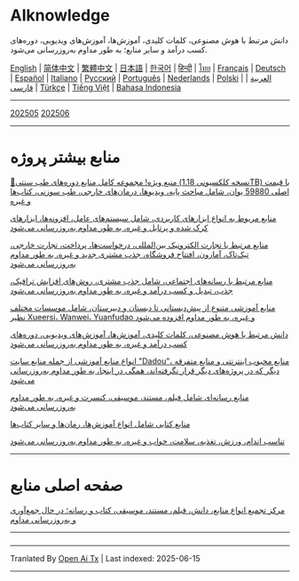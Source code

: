 # AIknowledge
دانش مرتبط با هوش مصنوعی، کلمات کلیدی، آموزش‌ها، آموزش‌های ویدیویی، دوره‌های کسب درآمد و سایر منابع؛ به طور مداوم به‌روزرسانی می‌شود.

[English](https://openaitx.github.io/view.html?user=mswnlz&project=AIknowledge&lang=en) | [简体中文](https://openaitx.github.io/view.html?user=mswnlz&project=AIknowledge&lang=zh-CN) | [繁體中文](https://openaitx.github.io/view.html?user=mswnlz&project=AIknowledge&lang=zh-TW) | [日本語](https://openaitx.github.io/view.html?user=mswnlz&project=AIknowledge&lang=ja) | [한국어](https://openaitx.github.io/view.html?user=mswnlz&project=AIknowledge&lang=ko) | [हिन्दी](https://openaitx.github.io/view.html?user=mswnlz&project=AIknowledge&lang=hi) | [ไทย](https://openaitx.github.io/view.html?user=mswnlz&project=AIknowledge&lang=th) | [Français](https://openaitx.github.io/view.html?user=mswnlz&project=AIknowledge&lang=fr) | [Deutsch](https://openaitx.github.io/view.html?user=mswnlz&project=AIknowledge&lang=de) | [Español](https://openaitx.github.io/view.html?user=mswnlz&project=AIknowledge&lang=es) | [Italiano](https://openaitx.github.io/view.html?user=mswnlz&project=AIknowledge&lang=it) | [Русский](https://openaitx.github.io/view.html?user=mswnlz&project=AIknowledge&lang=ru) | [Português](https://openaitx.github.io/view.html?user=mswnlz&project=AIknowledge&lang=pt) | [Nederlands](https://openaitx.github.io/view.html?user=mswnlz&project=AIknowledge&lang=nl) | [Polski](https://openaitx.github.io/view.html?user=mswnlz&project=AIknowledge&lang=pl) | [العربية](https://openaitx.github.io/view.html?user=mswnlz&project=AIknowledge&lang=ar) | [فارسی](https://openaitx.github.io/view.html?user=mswnlz&project=AIknowledge&lang=fa) | [Türkçe](https://openaitx.github.io/view.html?user=mswnlz&project=AIknowledge&lang=tr) | [Tiếng Việt](https://openaitx.github.io/view.html?user=mswnlz&project=AIknowledge&lang=vi) | [Bahasa Indonesia](https://openaitx.github.io/view.html?user=mswnlz&project=AIknowledge&lang=id)

------------
[202505](https://raw.githubusercontent.com/mswnlz/AIknowledge/main/202505.md)
[202506](https://raw.githubusercontent.com/mswnlz/AIknowledge/main/202506.md)

---------------
# منابع بیشتر پروژه

[🎁منبع ویژه! مجموعه کامل منابع دوره‌های طب سنتی (نسخه کلکسیونی 1.18TB) با قیمت اصلی 59880 یوان، شامل مباحث پایه، ویدیوها، درمان‌های خارجی، طب سوزنی، کتاب‌ها و غیره](https://github.com/mswnlz/chinese-traditional)

[منابع مربوط به انواع ابزارهای کاربردی، شامل سیستم‌های عامل، افزونه‌ها، ابزارهای کرک شده و پرتابل و غیره، به طور مداوم به‌روزرسانی می‌شود](https://github.com/mswnlz/tools)

[منابع مرتبط با تجارت الکترونیک بین‌المللی، درخواست‌ها، پرداخت، تجارت خارجی، تیک‌تاک، آمازون، افتتاح فروشگاه، جذب مشتری جدید و غیره، به طور مداوم به‌روزرسانی می‌شود](https://github.com/mswnlz/cross-border)

[منابع مرتبط با رسانه‌های اجتماعی، شامل جذب مشتری، روش‌های افزایش ترافیک، جذب، تبدیل و کسب درآمد و غیره، به طور مداوم به‌روزرسانی می‌شود](https://github.com/mswnlz/self-media)

[منابع آموزشی متنوع از پیش‌دبستانی تا دبستان و دبیرستان، شامل موسسات مختلف نظیر Xueersi، Wanwei، Yuanfudao و غیره، به طور مداوم افزوده می‌شود](https://github.com/mswnlz/edu-knowlege)

[دانش مرتبط با هوش مصنوعی، کلمات کلیدی، آموزش‌ها، آموزش‌های ویدیویی، دوره‌های کسب درآمد و غیره، به طور مداوم به‌روزرسانی می‌شود](https://github.com/mswnlz/AIknowledge)

[انواع منابع آموزشی از جمله منابع سایت "Dadou"، منابع محبوب اینترنتی و منابع متفرقه دیگر که در پروژه‌های دیگر قرار نگرفته‌اند، همگی در اینجا، به طور مداوم به‌روزرسانی می‌شود](https://github.com/mswnlz/curriculum)

[منابع رسانه‌ای شامل فیلم، مستند، موسیقی، کنسرت و غیره، به طور مداوم به‌روزرسانی می‌شود](https://github.com/mswnlz/movies)

[منابع کتابی شامل انواع آموزش‌ها، رمان‌ها و سایر کتاب‌ها](https://github.com/mswnlz/book)

[تناسب اندام، ورزش، تغذیه، سلامت، خواب و غیره، به طور مداوم به‌روزرسانی می‌شود](https://github.com/mswnlz/healthy)

---------------

# صفحه اصلی منابع
[مرکز تجمیع انواع منابع، دانش، فیلم، مستند، موسیقی، کتاب و رسانه؛ در حال جمع‌آوری و به‌روزرسانی مداوم](https://github.com/mswnlz)

---------------

###

---

Tranlated By [Open Ai Tx](https://github.com/OpenAiTx/OpenAiTx) | Last indexed: 2025-06-15

---